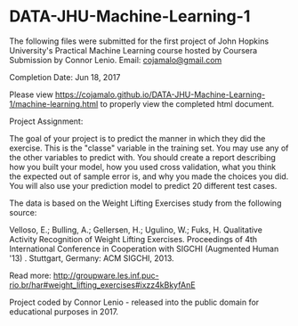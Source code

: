 # DATA-JHU-Machine-Learning-1
The following files were submitted for the first project of John Hopkins University's Practical Machine Learning course hosted by Coursera
Submission by Connor Lenio. Email: cojamalo@gmail.com

Completion Date: Jun 18, 2017

Please view https://cojamalo.github.io/DATA-JHU-Machine-Learning-1/machine-learning.html to properly view the completed html document.


Project Assignment:

The goal of your project is to predict the manner in which they did the exercise. This is the "classe" variable in the training set. You may use any of the other variables to predict with. You should create a report describing how you built your model, how you used cross validation, what you think the expected out of sample error is, and why you made the choices you did. You will also use your prediction model to predict 20 different test cases.

The data is based on the Weight Lifting Exercises study from the following source:

Velloso, E.; Bulling, A.; Gellersen, H.; Ugulino, W.; Fuks, H. Qualitative Activity Recognition of Weight Lifting Exercises. Proceedings of 4th International Conference in Cooperation with SIGCHI (Augmented Human '13) . Stuttgart, Germany: ACM SIGCHI, 2013.

Read more: http://groupware.les.inf.puc-rio.br/har#weight_lifting_exercises#ixzz4kBkyfAnE

Project coded by Connor Lenio - released into the public domain for educational purposes in 2017. 
